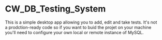 # CW_DB_Testing_System

This is a simple desktop app allowing you to add, edit and take tests. 
It's not a prodction-ready code so if you want to buid the projet on your machine you'll need to configure your own local or remote instance of MySQL. 
